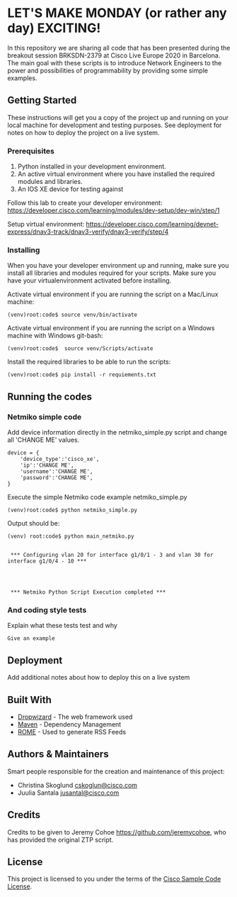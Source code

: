 # LET'S MAKE MONDAY (or rather any day) EXCITING!

In this repository we are sharing all code that has been presented during the breakout session BRKSDN-2379 at Cisco Live Europe 2020 in Barcelona. The main goal with these scripts is to introduce Network Engineers to the power and possibilities of programmability by providing some simple examples. 


## Getting Started

These instructions will get you a copy of the project up and running on your local machine for development and testing purposes. See deployment for notes on how to deploy the project on a live system.

### Prerequisites

1. Python installed in your development environment. 
2. An active virtual environment where you have installed the required modules and libraries.
3. An IOS XE device for testing against

Follow this lab to create your developer environment: <https://developer.cisco.com/learning/modules/dev-setup/dev-win/step/1>

Setup virtual environment: <https://developer.cisco.com/learning/devnet-express/dnav3-track/dnav3-verify/dnav3-verify/step/4>

### Installing

When you have your developer environment up and running, make sure you install all libraries and modules required for your scripts. Make sure you have your virtualenvironment activated before installing. 

Activate virtual environment if you are running the script on a Mac/Linux machine: 

```
(venv)root:code$ source venv/bin/activate
```

Activate virtual environment if you are running the script on a Windows machine with Windows git-bash: 

```
(venv)root:code$  source venv/Scripts/activate 
```

Install the required libraries to be able to run the scripts: 

```
(venv)root:code$ pip install -r requiements.txt
```
## Running the codes


### Netmiko simple code

Add device information directly in the netmiko_simple.py script and change all 'CHANGE ME' values. 

```
device = {
    'device_type':'cisco_xe',
    'ip':'CHANGE ME',
    'username':'CHANGE ME',
    'password':'CHANGE ME',
}
```


Execute the simple Netmiko code example netmiko_simple.py
```
(venv)root:code$ python netmiko_simple.py
```
Output should be: 

````
(venv) root:code$ python main_netmiko.py 


 *** Configuring vlan 20 for interface g1/0/1 - 3 and vlan 30 for interface g1/0/4 - 10 *** 




 *** Netmiko Python Script Execution completed *** 
````

### And coding style tests

Explain what these tests test and why

```
Give an example
```

## Deployment

Add additional notes about how to deploy this on a live system

## Built With

* [Dropwizard](http://www.dropwizard.io/1.0.2/docs/) - The web framework used
* [Maven](https://maven.apache.org/) - Dependency Management
* [ROME](https://rometools.github.io/rome/) - Used to generate RSS Feeds


## Authors & Maintainers

Smart people responsible for the creation and maintenance of this project:

- Christina Skoglund <cskoglun@cisco.com>
- Juulia Santala <jusantal@cisco.com>

## Credits

Credits to be given to Jeremy Cohoe <https://github.com/jeremycohoe>, who has provided the original ZTP script. 

## License

This project is licensed to you under the terms of the [Cisco Sample
Code License](./LICENSE).
